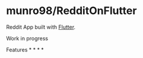 # munro98/RedditOnFlutter

Reddit App built with [Flutter](https://flutter.io/).


Work in progress

Features
 *
 *
 *
 *
